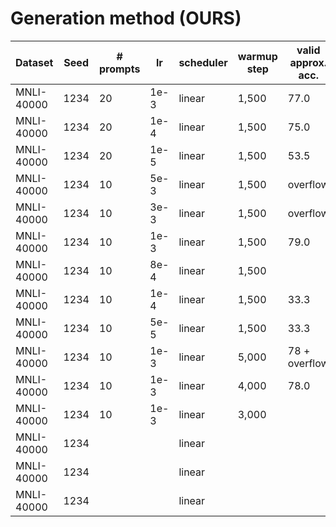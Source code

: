 # Generation method (OURS)


|Dataset        |Seed |# prompts | lr   | scheduler | warmup step | valid approx. acc. |
|---            |---  |---       |---   |---        |---          | ---                |
|MNLI-40000     |1234 |20        |1e-3  |linear     |1,500        |77.0                |
|MNLI-40000     |1234 |20        |1e-4  |linear     |1,500        |75.0                |
|MNLI-40000     |1234 |20        |1e-5  |linear     |1,500        |53.5                |
|MNLI-40000     |1234 |10        |5e-3  |linear     |1,500        |overflow            |
|MNLI-40000     |1234 |10        |3e-3  |linear     |1,500        |overflow            |
|MNLI-40000     |1234 |10        |1e-3  |linear     |1,500        |79.0                |
|MNLI-40000     |1234 |10        |8e-4  |linear     |1,500        |             |
|MNLI-40000     |1234 |10        |1e-4  |linear     |1,500        |33.3                |
|MNLI-40000     |1234 |10        |5e-5  |linear     |1,500        |33.3                |
|MNLI-40000     |1234 |10        |1e-3  |linear     |5,000        |78 + overflow       |
|MNLI-40000     |1234 |10        |1e-3  |linear     |4,000        |78.0                |
|MNLI-40000     |1234 |10        |1e-3  |linear     |3,000        |                    |
|MNLI-40000     |1234 |          |      |linear     |             |                    |
|MNLI-40000     |1234 |          |      |linear     |             |                    |
|MNLI-40000     |1234 |          |      |linear     |             |                    |
